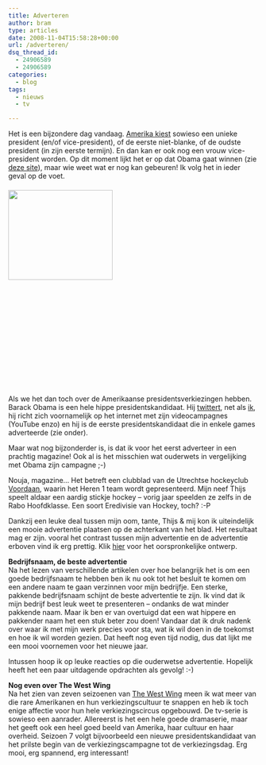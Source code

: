 ```yaml
---
title: Adverteren
author: bram
type: articles
date: 2008-11-04T15:58:28+00:00
url: /adverteren/ 
dsq_thread_id:
  - 24906589
  - 24906589
categories:
  - blog
tags:
  - nieuws
  - tv

---
```

<p style="text-align: left;">
  Het is een bijzondere dag vandaag. <a title="NOS Amerika Kiest 2008" href="http://www.nos.nl/nosjournaal/amerikakiest2008/" target="_blank">Amerika kiest</a> sowieso een unieke president (en/of vice-president), of de eerste niet-blanke, of de oudste president (in zijn eerste termijn). En dan kan er ook nog een vrouw vice-president worden. Op dit moment lijkt het er op dat Obama gaat winnen (zie <a title="perspctv" href="http://www.perspctv.com/#map" target="_blank">deze site</a>), maar wie weet wat er nog kan gebeuren! Ik volg het in ieder geval op de voet.<!--more-->
</p>

<img class="alignleft" style="border-style: initial; border-color: initial; margin-top: 0.4em; text-align: left;" title="Obama in Burnout Paradise" src="http://gigaom.files.wordpress.com/2008/10/obama-on-xbox-360.jpg?w=350&h=302" alt="" width="210" height="181" />

&nbsp;

<p style="text-align: left;">
   
</p>

<p style="text-align: left;">
   
</p>

<p style="text-align: left;">
   
</p>

<p style="text-align: left;">
   
</p>

<p style="text-align: left;">
   
</p>

<p style="text-align: left;">
   
</p>

<p style="text-align: left;">
  Als we het dan toch over de Amerikaanse presidentsverkiezingen hebben. Barack Obama is een hele hippe presidentskandidaat. Hij <a title="Twitter Barack Obama" href="http://twitter.com/BarackObama" target="_parent">twittert</a>, net als <a title="Twitter Bram Willemse" href="http://twitter.com/bramwillemse">ik</a>, hij richt zich voornamelijk op het internet met zijn videocampagnes (YouTube enzo) en hij is de eerste presidentskandidaat die in enkele games adverteerde (zie onder).
</p>

<p style="text-align: left;">
  Maar wat nog bijzonderder is, is dat ik voor het eerst adverteer in een prachtig magazine! Ook al is het misschien wat ouderwets in vergelijking met Obama zijn campagne ;-)
</p>

<p style="text-align: left;">
  Nouja, magazine&#8230; Het betreft een clubblad van de Utrechtse hockeyclub <a title="Hockeyclub Voordaan" href="http://www.voordaan.nl/" target="_blank">Voordaan</a>, waarin het Heren 1 team wordt gepresenteerd. Mijn neef Thijs speelt aldaar een aardig stickje hockey &#8211; vorig jaar speelden ze zelfs in de Rabo Hoofdklasse. Een soort Eredivisie van Hockey, toch? :-P
</p>

<p style="text-align: left;">
  Dankzij een leuke deal tussen mijn oom, tante, Thijs & mij kon ik uiteindelijk een mooie advertentie plaatsen op de achterkant van het blad. Het resultaat mag er zijn. vooral het contrast tussen mijn advertentie en de advertentie erboven vind ik erg prettig. Klik <a title="Advertentie bramwillemse.com ontwerp" href="http://bramwillemse.com/2008/10/01/advertentie-voor-mijzelf/">hier</a> voor het oorspronkelijke ontwerp.
</p>

<p style="text-align: left;">
  <strong>Bedrijfsnaam, de beste advertentie</strong><br /> Na het lezen van verschillende artikelen over hoe belangrijk het is om een goede bedrijfsnaam te hebben ben ik nu ook tot het besluit te komen om een andere naam te gaan verzinnen voor mijn bedrijfje. Een sterke, pakkende bedrijfsnaam schijnt de beste advertentie te zijn. Ik vind dat ik mijn bedrijf best leuk weet te presenteren &#8211; ondanks de wat minder pakkende naam. Maar ik ben er van overtuigd dat een wat hippere en pakkender naam het een stuk beter zou doen! Vandaar dat ik druk nadenk over waar ik met mijn werk precies voor sta, wat ik wil doen in de toekomst en hoe ik wil worden gezien. Dat heeft nog even tijd nodig, dus dat lijkt me een mooi voornemen voor het nieuwe jaar.
</p>

<p style="text-align: left;">
  Intussen hoop ik op leuke reacties op die ouderwetse advertentie. Hopelijk heeft het een paar uitdagende opdrachten als gevolg! :-)
</p>

<p style="text-align: left;">
  <strong>Nog even over The West Wing</strong><br /> Na het zien van zeven seizoenen van <a title="The West Wing" href="http://www.imdb.com/title/tt0200276/" target="_blank">The West Wing</a> meen ik wat meer van die rare Amerikanen en hun verkiezingscultuur te snappen en heb ik toch enige affectie voor hun hele verkiezingscircus opgebouwd. De tv-serie is sowieso een aanrader. Allereerst is het een hele goede dramaserie, maar het geeft ook een heel goed beeld van Amerika, haar cultuur en haar overheid. Seizoen 7 volgt bijvoorbeeld een nieuwe presidentskandidaat van het prilste begin van de verkiezingscampagne tot de verkiezingsdag. Erg mooi, erg spannend, erg interessant!
</p>